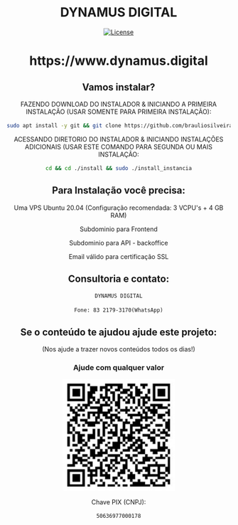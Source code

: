 <h1 align="center">DYNAMUS DIGITAL</h1>

<div align="center">

[![License](https://img.shields.io/badge/license-GPL--3.0-orange)](./LICENSE)


<h1 align="center">https://www.dynamus.digital</h1>



## Vamos instalar?

FAZENDO DOWNLOAD DO INSTALADOR & INICIANDO A PRIMEIRA INSTALAÇÃO (USAR SOMENTE PARA PRIMEIRA INSTALAÇÃO):

```bash
sudo apt install -y git && git clone https://github.com/brauliosilveira/install install && sudo chmod -R 777 ./install && cd ./install && sudo ./install_primaria
```

ACESSANDO DIRETORIO DO INSTALADOR & INICIANDO INSTALAÇÕES ADICIONAIS (USAR ESTE COMANDO PARA SEGUNDA OU MAIS INSTALAÇÃO:
```bash
cd && cd ./install && sudo ./install_instancia
```


## Para Instalação você precisa:

Uma VPS Ubuntu 20.04 (Configuração recomendada: 3 VCPU's + 4 GB RAM)

Subdominio para Frontend

Subdominio para API - backoffice

Email válido para certificação SSL

## Consultoria e contato:

    DYNAMUS DIGITAL

    Fone: 83 2179-3170(WhatsApp)


## Se o conteúdo te ajudou ajude este projeto:
(Nos ajude a trazer novos conteúdos todos os dias!)

<div align="center">
    <h3>Ajude com qualquer valor</h3>
    <img src="./public/images/pix.jpeg" style="width: 50% !important;">
</div>


Chave PIX (CNPJ):

    50636977000178



